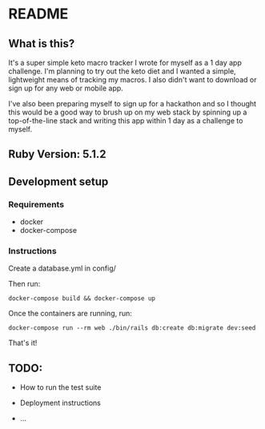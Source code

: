 # README

## What is this?
It's a super simple keto macro tracker I wrote for myself as a 1 day app 
challenge.  I'm planning to try out the keto diet and I wanted a simple,
lightweight means of tracking my macros.  I also didn't want to download or 
sign up for any web or mobile app.

I've also been preparing myself to sign up for a hackathon and so I thought
this would be a good way to brush up on my web stack by spinning up a
top-of-the-line stack and writing this app within 1 day as a challenge to 
myself.

## Ruby Version: 5.1.2

## Development setup

### Requirements

* docker
* docker-compose

### Instructions
Create a database.yml in config/

Then run:
``` 
docker-compose build && docker-compose up
```

Once the containers are running, run:
```
docker-compose run --rm web ./bin/rails db:create db:migrate dev:seed
```

That's it!

## TODO:
* How to run the test suite

* Deployment instructions

* ...
